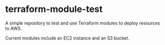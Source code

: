 # terraform-module-test

A simple repository to test and use Terraform modules to deploy resources to AWS.

Current modules include an EC2 instance and an S3 bucket.